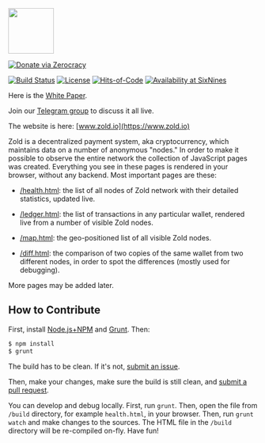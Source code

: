 <img src="http://www.zold.io/logo.svg" width="92px" height="92px"/>

[![Donate via Zerocracy](https://www.0crat.com/contrib-badge/CAZPZR9FS.svg)](https://www.0crat.com/contrib/CAZPZR9FS)

[![Build Status](https://travis-ci.org/zold-io/zold.github.io.svg?branch=master)](https://travis-ci.org/zold-io/zold.github.io)
[![License](https://img.shields.io/badge/license-MIT-green.svg)](https://github.com/yegor256/takes/blob/master/LICENSE.txt)
[![Hits-of-Code](https://hitsofcode.com/github/zold-io/zold.github.io)](https://hitsofcode.com/github/zold-io/zold.github.io)
[![Availability at SixNines](https://www.sixnines.io/b/4b53)](https://www.sixnines.io/h/4b53)

Here is the [White Paper](https://papers.zold.io/wp.pdf).

Join our [Telegram group](https://t.me/zold_io) to discuss it all live.

The website is here: [www.zold.io](https://www.zold.io)

Zold is a decentralized payment system, aka cryptocurrency, which
maintains data on a number of anonymous "nodes." In order to make it
possible to observe the entire network the collection of JavaScript
pages was created. Everything you see in these pages is rendered
in your browser, without any backend. Most important pages are these:

  * [/health.html](http://www.zold.io/health.html): the list of all nodes of Zold network
    with their detailed statistics, updated live.

  * [/ledger.html](http://www.zold.io/ledger.html): the list of transactions
    in any particular wallet, rendered live from a number of visible Zold nodes.

  * [/map.html](http://www.zold.io/map.html): the geo-positioned list
    of all visible Zold nodes.

  * [/diff.html](http://www.zold.io/diff.html): the comparison of two
    copies of the same wallet from two different nodes, in order to
    spot the differences (mostly used for debugging).

More pages may be added later.

## How to Contribute

First, install
[Node.js+NPM](https://docs.npmjs.com/downloading-and-installing-node-js-and-npm) and
[Grunt](https://www.ruby-lang.org/en/documentation/installation/).
Then:

```bash
$ npm install
$ grunt
```

The build has to be clean. If it's not, [submit an issue](https://github.com/zold-io/zold.github.io/issues).

Then, make your changes, make sure the build is still clean,
and [submit a pull request](https://www.yegor256.com/2014/04/15/github-guidelines.html).

You can develop and debug locally. First, run `grunt`. Then, open
the file from `/build` directory, for example `health.html`, in your browser.
Then, run `grunt watch` and make changes to the sources. The HTML file in
the `/build` directory will be re-compiled on-fly. Have fun!
